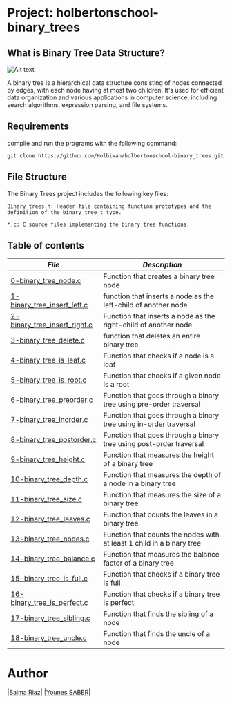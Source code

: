 # Project: holbertonschool-binary_trees

## What is Binary Tree Data Structure?

![Alt text](https://zupimages.net/up/23/37/zi9o.png)

A binary tree is a hierarchical data structure consisting of nodes connected by edges, with each node having at most two children. It's used for efficient data organization and various applications in computer science, including search algorithms, expression parsing, and file systems.

## Requirements
compile and run the programs with the following command:
```
git clone https://github.com/Holbiwan/holbertonschool-binary_trees.git
```
## File Structure
The Binary Trees project includes the following key files:
```
Binary_trees.h: Header file containing function prototypes and the definition of the binary_tree_t type.

*.c: C source files implementing the binary tree functions.
```
## Table of contents

|***File***|***Description***|
|---|---|
|[0-binary_tree_node.c](https://github.com/saima-riaz/holbertonschool-binary_trees/blob/main/0-binary_tree_node.c)|Function that creates a binary tree node|
|[1-binary_tree_insert_left.c](https://github.com/saima-riaz/holbertonschool-binary_trees/blob/main/1-binary_tree_insert_left.c)|function that inserts a node as the left-child of another node|
|[2-binary_tree_insert_right.c](https://github.com/saima-riaz/holbertonschool-binary_trees/blob/main/2-binary_tree_insert_right.c)|Function that inserts a node as the right-child of another node|
|[3-binary_tree_delete.c](https://github.com/saima-riaz/holbertonschool-binary_trees/blob/main/3-binary_tree_delete.c)|function that deletes an entire binary tree|
|[4-binary_tree_is_leaf.c](https://github.com/saima-riaz/holbertonschool-binary_trees/blob/main/4-binary_tree_is_leaf.c)|Function that checks if a node is a leaf|
|[5-binary_tree_is_root.c](https://github.com/saima-riaz/holbertonschool-binary_trees/blob/main/5-binary_tree_is_root.c)|Function that checks if a given node is a root|    
|[6-binary_tree_preorder.c](https://github.com/saima-riaz/holbertonschool-binary_trees/blob/main/6-binary_tree_preorder.c)|Function that goes through a binary tree using pre-order traversal|
|[7-binary_tree_inorder.c](https://github.com/saima-riaz/holbertonschool-binary_trees/blob/main/7-binary_tree_inorder.c)|Function that goes through a binary tree using in-order traversal|
|[8-binary_tree_postorder.c](https://github.com/saima-riaz/holbertonschool-binary_trees/blob/main/8-binary_tree_postorder.c)|Function that goes through a binary tree using post-order traversal|
|[9-binary_tree_height.c](https://github.com/saima-riaz/holbertonschool-binary_trees/blob/main/9-binary_tree_height.c)|Function that measures the height of a binary tree|
|[10-binary_tree_depth.c](https://github.com/saima-riaz/holbertonschool-binary_trees/blob/main/10-binary_tree_depth.c)|Function that measures the depth of a node in a binary tree|
|[11-binary_tree_size.c](https://github.com/saima-riaz/holbertonschool-binary_trees/blob/main/11-binary_tree_size.c)|Function that measures the size of a binary tree|
|[12-binary_tree_leaves.c](https://github.com/saima-riaz/holbertonschool-binary_trees/blob/main/12-binary_tree_leaves.c)|Function that counts the leaves in a binary tree|
|[13-binary_tree_nodes.c](https://github.com/saima-riaz/holbertonschool-binary_trees/blob/main/13-binary_tree_nodes.c)|Function that counts the nodes with at least 1 child in a binary tree|
|[14-binary_tree_balance.c](https://github.com/saima-riaz/holbertonschool-binary_trees/blob/main/14-binary_tree_balance.c)|Function that measures the balance factor of a binary tree|
|[15-binary_tree_is_full.c](https://github.com/saima-riaz/holbertonschool-binary_trees/blob/main/15-binary_tree_is_full.c)|Function that checks if a binary tree is full|
|[16-binary_tree_is_perfect.c](https://github.com/saima-riaz/holbertonschool-binary_trees/blob/main/16-binary_tree_is_perfect.c)|Function that checks if a binary tree is perfect|
|[17-binary_tree_sibling.c](https://github.com/saima-riaz/holbertonschool-binary_trees/blob/main/17-binary_tree_sibling.c)|Function that finds the sibling of a node|
|[18-binary_tree_uncle.c](https://github.com/saima-riaz/holbertonschool-binary_trees/blob/main/18-binary_tree_uncle.c)|Function that finds the uncle of a node|

# Author
|[Saima Riaz](https://github.com/saima-riaz)|
|[Younes SABER](https://github.com/seeyou7)|
